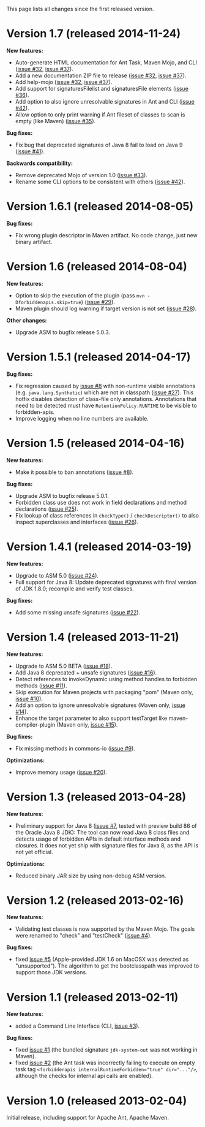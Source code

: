 This page lists all changes since the first released version.

# Version 1.7 (released 2014-11-24) #

**New features:**
  * Auto-generate HTML documentation for Ant Task, Maven Mojo, and CLI ([issue #32](/policeman-tools/forbidden-apis/issues/32), [issue #37](https://code.google.com/p/forbidden-apis/issues/detail?id=#37)).
  * Add a new documentation ZIP file to release ([issue #32](https://code.google.com/p/forbidden-apis/issues/detail?id=#32), [issue #37](https://code.google.com/p/forbidden-apis/issues/detail?id=#37)).
  * Add help-mojo ([issue #32](https://code.google.com/p/forbidden-apis/issues/detail?id=#32), [issue #37](https://code.google.com/p/forbidden-apis/issues/detail?id=#37)).
  * Add support for signaturesFilelist and signaturesFile elements ([issue #36](https://code.google.com/p/forbidden-apis/issues/detail?id=#36)).
  * Add option to also ignore unresolvable signatures in Ant and CLI ([issue #42](https://code.google.com/p/forbidden-apis/issues/detail?id=#42)).
  * Allow option to only print warning if Ant fileset of classes to scan is empty (like Maven) ([issue #35](https://code.google.com/p/forbidden-apis/issues/detail?id=#35)).

**Bug fixes:**
  * Fix bug that deprecated signatures of Java 8 fail to load on Java 9 ([issue #41](https://code.google.com/p/forbidden-apis/issues/detail?id=#41)).

**Backwards compatibility:**
  * Remove deprecated Mojo of version 1.0 ([issue #33](https://code.google.com/p/forbidden-apis/issues/detail?id=#33)).
  * Rename some CLI options to be consistent with others ([issue #42](https://code.google.com/p/forbidden-apis/issues/detail?id=#42)).

# Version 1.6.1 (released 2014-08-05) #

**Bug fixes:**
  * Fix wrong plugin descriptor in Maven artifact. No code change, just new binary artifact.

# Version 1.6 (released 2014-08-04) #

**New features:**
  * Option to skip the execution of the plugin (pass `mvn -Dforbiddenapis.skip=true`) ([issue #29](https://code.google.com/p/forbidden-apis/issues/detail?id=#29)).
  * Maven plugin should log warning if target version is not set ([issue #28](https://code.google.com/p/forbidden-apis/issues/detail?id=#28)).

**Other changes:**
  * Upgrade ASM to bugfix release 5.0.3.

# Version 1.5.1 (released 2014-04-17) #

**Bug fixes:**
  * Fix regression caused by [issue #8](https://code.google.com/p/forbidden-apis/issues/detail?id=#8) with non-runtime visible annotations (e.g. `java.lang.Synthetic`) which are not in classpath ([issue #27](https://code.google.com/p/forbidden-apis/issues/detail?id=#27)). This hotfix disables detection of class-file only annotations. Annotations that need to be detected must have `RetentionPolicy.RUNTIME` to be visible to forbidden-apis.
  * Improve logging when no line numbers are available.

# Version 1.5 (released 2014-04-16) #

**New features:**
  * Make it possible to ban annotations ([issue #8](https://code.google.com/p/forbidden-apis/issues/detail?id=#8)).

**Bug fixes:**
  * Upgrade ASM to bugfix release 5.0.1.
  * Forbidden class use does not work in field declarations and method declarations ([issue #25](https://code.google.com/p/forbidden-apis/issues/detail?id=#25)).
  * Fix lookup of class references in `checkType()` / `checkDescriptor()` to also inspect superclasses and interfaces ([issue #26](https://code.google.com/p/forbidden-apis/issues/detail?id=#26)).

# Version 1.4.1 (released 2014-03-19) #

**New features:**
  * Upgrade to ASM 5.0 ([issue #24](https://code.google.com/p/forbidden-apis/issues/detail?id=#24)).
  * Full support for Java 8: Update deprecated signatures with final version of JDK 1.8.0; recompile and verify test classes.

**Bug fixes:**
  * Add some missing unsafe signatures ([issue #22](https://code.google.com/p/forbidden-apis/issues/detail?id=#22)).

# Version 1.4 (released 2013-11-21) #

**New features:**
  * Upgrade to ASM 5.0 BETA	([issue #18](https://code.google.com/p/forbidden-apis/issues/detail?id=#18)).
  * Add Java 8 deprecated + unsafe signatures ([issue #16](https://code.google.com/p/forbidden-apis/issues/detail?id=#16)).
  * Detect references to invokeDynamic using method handles to forbidden methods ([issue #11](https://code.google.com/p/forbidden-apis/issues/detail?id=#11)).
  * Skip execution for Maven projects with packaging "pom" (Maven only, [issue #10](https://code.google.com/p/forbidden-apis/issues/detail?id=#10)).
  * Add an option to ignore unresolvable signatures (Maven only, [issue #14](https://code.google.com/p/forbidden-apis/issues/detail?id=#14)).
  * Enhance the target parameter to also support testTarget like maven-compiler-plugin (Maven only, [issue #15](https://code.google.com/p/forbidden-apis/issues/detail?id=#15)).

**Bug fixes:**
  * Fix missing methods in commons-io ([issue #9](https://code.google.com/p/forbidden-apis/issues/detail?id=#9)).

**Optimizations:**
  * Improve memory usage ([issue #20](https://code.google.com/p/forbidden-apis/issues/detail?id=#20)).

# Version 1.3 (released 2013-04-28) #

**New features:**
  * Preliminary support for Java 8 ([issue #7](https://code.google.com/p/forbidden-apis/issues/detail?id=#7), tested with preview build 86 of the Oracle Java 8 JDK): The tool can now read Java 8 class files and detects usage of forbidden APIs in default interface methods and closures. It does not yet ship with signature files for Java 8, as the API is not yet official.

**Optimizations:**
  * Reduced binary JAR size by using non-debug ASM version.

# Version 1.2 (released 2013-02-16) #

**New features:**
  * Validating test classes is now supported by the Maven Mojo. The goals were renamed to "check" and "testCheck" ([issue #4](https://code.google.com/p/forbidden-apis/issues/detail?id=#4)).

**Bug fixes:**
  * fixed [issue #5](https://code.google.com/p/forbidden-apis/issues/detail?id=#5) (Apple-provided JDK 1.6 on MacOSX was detected as "unsupported"). The algorithm to get the bootclasspath was improved to support those JDK versions.

# Version 1.1 (released 2013-02-11) #

**New features:**
  * added a Command Line Interface (CLI, [issue #3](https://code.google.com/p/forbidden-apis/issues/detail?id=#3)).

**Bug fixes:**
  * fixed [issue #1](https://code.google.com/p/forbidden-apis/issues/detail?id=#1) (the bundled signature `jdk-system-out` was not working in Maven).
  * fixed [issue #2](https://code.google.com/p/forbidden-apis/issues/detail?id=#2) (the Ant task was incorrectly failing to execute on empty task tag `<forbiddenapis internalRuntimeForbidden="true" dir="..."/>`, although the checks for internal api calls are enabled).

# Version 1.0 (released 2013-02-04) #

Initial release, including support for Apache Ant, Apache Maven.